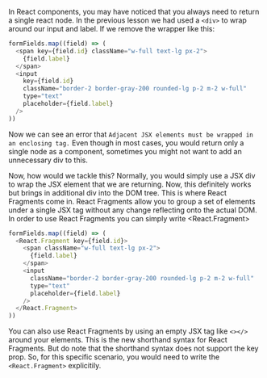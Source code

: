 In React components, you may have noticed that you always need to return a single react node. In the previous lesson we had used a `<div>` to wrap around our input and label. If we remove the wrapper like this:

```js
formFields.map((field) => (
  <span key={field.id} className="w-full text-lg px-2">
    {field.label}
  </span>
  <input
    key={field.id}
    className="border-2 border-gray-200 rounded-lg p-2 m-2 w-full"
    type="text"
    placeholder={field.label}
  />
))
```
Now we can see an error that `Adjacent JSX elements must be wrapped in an enclosing tag.` Even though in most cases, you would return only a single node as a component, sometimes you might not want to add an unnecessary div to this. 

Now, how would we tackle this? Normally, you would simply use a JSX div to wrap the JSX element that we are returning. Now, this definitely works but brings in additional div into the DOM tree. This is where React Fragments come in. React Fragments allow you to group a set of elements under a single JSX tag without any change reflecting onto the actual DOM. In order to use React Fragments you can simply write <React.Fragment>

```js
formFields.map((field) => (
  <React.Fragment key={field.id}>
    <span className="w-full text-lg px-2">
      {field.label}
    </span>
    <input
      className="border-2 border-gray-200 rounded-lg p-2 m-2 w-full"
      type="text"
      placeholder={field.label}
    />
  </React.Fragment>
))
```

You can also use React Fragments by using an empty JSX tag like `<></>` around your elements. This is the new shorthand syntax for React Fragments. But do note that the shorthand syntax does not support the key prop. So, for this specific scenario, you would need to write the `<React.Fragment>` explicitily. 